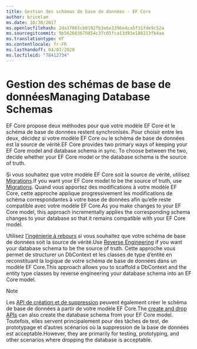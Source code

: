 ```yaml
---
title: Gestion des schémas de base de données - EF Core
author: bricelam
ms.date: 10/30/2017
ms.openlocfilehash: 2da17865cb0192fb3e6e3396e4ca5f31fde9c52a
ms.sourcegitcommit: 9b562663679854c37c05fca13d93e180213fb4aa
ms.translationtype: HT
ms.contentlocale: fr-FR
ms.lasthandoff: 04/07/2020
ms.locfileid: "78412734"
---
```

# <a name="managing-database-schemas"></a><span data-ttu-id="6504d-102">Gestion des schémas de base de données</span><span class="sxs-lookup"><span data-stu-id="6504d-102">Managing Database Schemas</span></span>

<span data-ttu-id="6504d-103">EF Core propose deux méthodes pour que votre modèle EF Core et le schéma de base de données restent synchronisés. Pour choisir entre les deux, décidez si votre modèle EF Core ou le schéma de base de données est la source de vérité.</span><span class="sxs-lookup"><span data-stu-id="6504d-103">EF Core provides two primary ways of keeping your EF Core model and database schema in sync. To choose between the two, decide whether your EF Core model or the database schema is the source of truth.</span></span>

<span data-ttu-id="6504d-104">Si vous souhaitez que votre modèle EF Core soit la source de vérité, utilisez [Migrations][1].</span><span class="sxs-lookup"><span data-stu-id="6504d-104">If you want your EF Core model to be the source of truth, use [Migrations][1].</span></span> <span data-ttu-id="6504d-105">Quand vous apportez des modifications à votre modèle EF Core, cette approche applique progressivement les modifications de schéma correspondantes à votre base de données afin qu’elle reste compatible avec votre modèle EF Core.</span><span class="sxs-lookup"><span data-stu-id="6504d-105">As you make changes to your EF Core model, this approach incrementally applies the corresponding schema changes to your database so that it remains compatible with your EF Core model.</span></span>

<span data-ttu-id="6504d-106">Utilisez [l’ingénierie à rebours][2] si vous souhaitez que votre schéma de base de données soit la source de vérité.</span><span class="sxs-lookup"><span data-stu-id="6504d-106">Use [Reverse Engineering][2] if you want your database schema to be the source of truth.</span></span> <span data-ttu-id="6504d-107">Cette approche vous permet de structurer un DbContext et les classes de type d’entité en reconstituant la logique de votre schéma de base de données dans un modèle EF Core.</span><span class="sxs-lookup"><span data-stu-id="6504d-107">This approach allows you to scaffold a DbContext and the entity type classes by reverse engineering your database schema into an EF Core model.</span></span>

> [!NOTE]
> <span data-ttu-id="6504d-108">Les [API de création et de suppression][3] peuvent également créer le schéma de base de données à partir de votre modèle EF Core.</span><span class="sxs-lookup"><span data-stu-id="6504d-108">The [create and drop APIs][3] can also create the database schema from your EF Core model.</span></span> <span data-ttu-id="6504d-109">Toutefois, elles servent principalement pour des tâches de test, de prototypage et d’autres scénarios où la suppression de la base de données est acceptable.</span><span class="sxs-lookup"><span data-stu-id="6504d-109">However, they are primarily for testing, prototyping, and other scenarios where dropping the database is acceptable.</span></span>


  [1]: migrations/index.md
  [2]: scaffolding.md
  [3]: ensure-created.md
